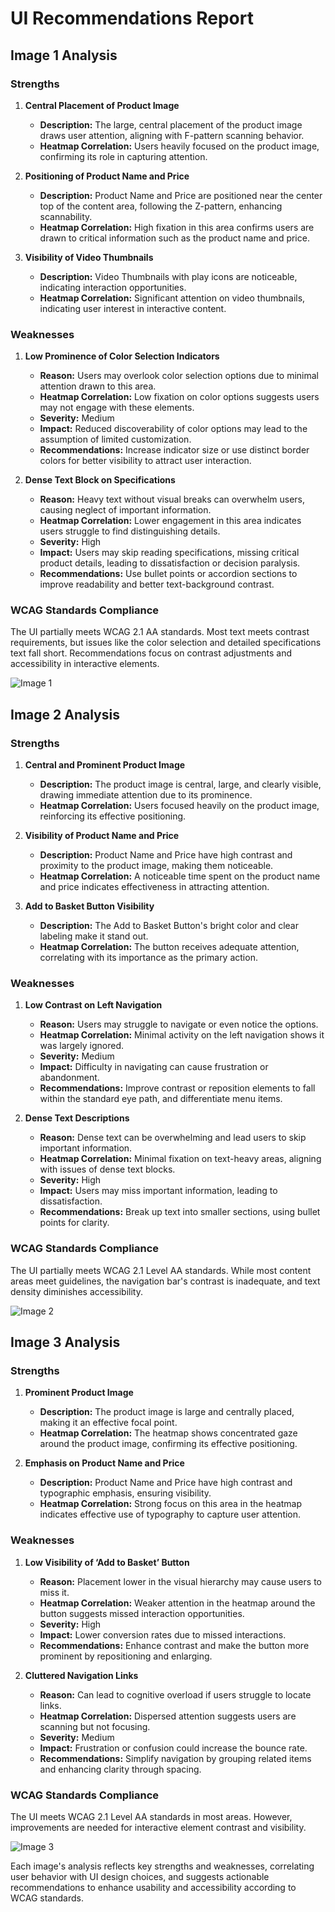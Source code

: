 # UI Recommendations Report

## Image 1 Analysis

### Strengths

1. **Central Placement of Product Image**
   - **Description:** The large, central placement of the product image draws user attention, aligning with F-pattern scanning behavior.
   - **Heatmap Correlation:** Users heavily focused on the product image, confirming its role in capturing attention.

2. **Positioning of Product Name and Price**
   - **Description:** Product Name and Price are positioned near the center top of the content area, following the Z-pattern, enhancing scannability.
   - **Heatmap Correlation:** High fixation in this area confirms users are drawn to critical information such as the product name and price.

3. **Visibility of Video Thumbnails**
   - **Description:** Video Thumbnails with play icons are noticeable, indicating interaction opportunities.
   - **Heatmap Correlation:** Significant attention on video thumbnails, indicating user interest in interactive content.

### Weaknesses

1. **Low Prominence of Color Selection Indicators**
   - **Reason:** Users may overlook color selection options due to minimal attention drawn to this area.
   - **Heatmap Correlation:** Low fixation on color options suggests users may not engage with these elements.
   - **Severity:** Medium
   - **Impact:** Reduced discoverability of color options may lead to the assumption of limited customization.
   - **Recommendations:** Increase indicator size or use distinct border colors for better visibility to attract user interaction.

2. **Dense Text Block on Specifications**
   - **Reason:** Heavy text without visual breaks can overwhelm users, causing neglect of important information.
   - **Heatmap Correlation:** Lower engagement in this area indicates users struggle to find distinguishing details.
   - **Severity:** High
   - **Impact:** Users may skip reading specifications, missing critical product details, leading to dissatisfaction or decision paralysis.
   - **Recommendations:** Use bullet points or accordion sections to improve readability and better text-background contrast.

### WCAG Standards Compliance

The UI partially meets WCAG 2.1 AA standards. Most text meets contrast requirements, but issues like the color selection and detailed specifications text fall short. Recommendations focus on contrast adjustments and accessibility in interactive elements.

![Image 1](heatmaps/heatmap_20250320142642.png)

## Image 2 Analysis

### Strengths

1. **Central and Prominent Product Image**
   - **Description:** The product image is central, large, and clearly visible, drawing immediate attention due to its prominence.
   - **Heatmap Correlation:** Users focused heavily on the product image, reinforcing its effective positioning.

2. **Visibility of Product Name and Price**
   - **Description:** Product Name and Price have high contrast and proximity to the product image, making them noticeable.
   - **Heatmap Correlation:** A noticeable time spent on the product name and price indicates effectiveness in attracting attention.

3. **Add to Basket Button Visibility**
   - **Description:** The Add to Basket Button's bright color and clear labeling make it stand out.
   - **Heatmap Correlation:** The button receives adequate attention, correlating with its importance as the primary action.

### Weaknesses

1. **Low Contrast on Left Navigation**
   - **Reason:** Users may struggle to navigate or even notice the options.
   - **Heatmap Correlation:** Minimal activity on the left navigation shows it was largely ignored.
   - **Severity:** Medium
   - **Impact:** Difficulty in navigating can cause frustration or abandonment.
   - **Recommendations:** Improve contrast or reposition elements to fall within the standard eye path, and differentiate menu items.

2. **Dense Text Descriptions**
   - **Reason:** Dense text can be overwhelming and lead users to skip important information.
   - **Heatmap Correlation:** Minimal fixation on text-heavy areas, aligning with issues of dense text blocks.
   - **Severity:** High
   - **Impact:** Users may miss important information, leading to dissatisfaction.
   - **Recommendations:** Break up text into smaller sections, using bullet points for clarity.

### WCAG Standards Compliance

The UI partially meets WCAG 2.1 Level AA standards. While most content areas meet guidelines, the navigation bar's contrast is inadequate, and text density diminishes accessibility.

![Image 2](heatmaps/heatmap_20250320143119.png)

## Image 3 Analysis

### Strengths

1. **Prominent Product Image**
   - **Description:** The product image is large and centrally placed, making it an effective focal point.
   - **Heatmap Correlation:** The heatmap shows concentrated gaze around the product image, confirming its effective positioning.

2. **Emphasis on Product Name and Price**
   - **Description:** Product Name and Price have high contrast and typographic emphasis, ensuring visibility.
   - **Heatmap Correlation:** Strong focus on this area in the heatmap indicates effective use of typography to capture user attention.

### Weaknesses

1. **Low Visibility of ‘Add to Basket’ Button**
   - **Reason:** Placement lower in the visual hierarchy may cause users to miss it.
   - **Heatmap Correlation:** Weaker attention in the heatmap around the button suggests missed interaction opportunities.
   - **Severity:** High
   - **Impact:** Lower conversion rates due to missed interactions.
   - **Recommendations:** Enhance contrast and make the button more prominent by repositioning and enlarging.

2. **Cluttered Navigation Links**
   - **Reason:** Can lead to cognitive overload if users struggle to locate links.
   - **Heatmap Correlation:** Dispersed attention suggests users are scanning but not focusing.
   - **Severity:** Medium
   - **Impact:** Frustration or confusion could increase the bounce rate.
   - **Recommendations:** Simplify navigation by grouping related items and enhancing clarity through spacing.

### WCAG Standards Compliance

The UI meets WCAG 2.1 Level AA standards in most areas. However, improvements are needed for interactive element contrast and visibility.

![Image 3](heatmaps/heatmap_20250320143409.png)

Each image's analysis reflects key strengths and weaknesses, correlating user behavior with UI design choices, and suggests actionable recommendations to enhance usability and accessibility according to WCAG standards.

